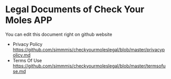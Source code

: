 # Legal Documents of Check Your Moles APP
You can edit this document right on github website
- Privacy Policy https://github.com/simmmis/checkyourmoleslegal/blob/master/privacypolicy.md
- Terms Of Use https://github.com/simmmis/checkyourmoleslegal/blob/master/termsofuse.md

